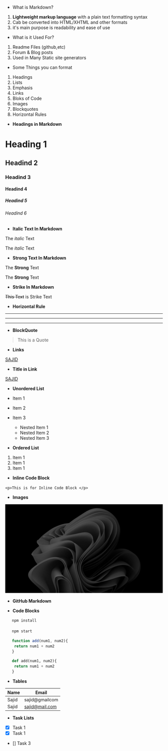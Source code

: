 * What is Markdown?
1. **Lightweight markup language** with a plain text formatting syntax
2. Cab be converted into HTML/XHTML and other formats
3. it's main purpose is readability and ease of use

* What is it Used For?
1. Readme Files (github,etc)
2. Forum & Blog posts
3. Used in Many Static site generators

* Some Things you can format
1. Headings
2. Lists
3. Emphasis
4. Links
5. Bloks of Code
6. Images 
7. Blockquotes
8. Horizontal Rules

* **Headings in Markdown**

# Heading 1
## Headind 2
### Headind 3
#### Headind 4
##### Headind 5 
###### Headind 6

* **Italic Text In Markdown**

The *italic* Text

The _italic_ Text


* **Strong Text In Markdown**

The **Strong** Text

The __Strong__ Text

* **Strike In Markdown**

~~This Text~~ is Strike Text

* **Horizontal Rule**
---
___
***

* **BlockQuote**

> This is a Quote

* **Links**

[SAJID](https://www.google.com)

* **Title in Link**

[SAJID](https://www.google.com "Name")

* **Unordered List**

* Item 1
* Item 2
* Item 3
    * Nested Item 1
    * Nested Item 2
    * Nested Item 3

* **Ordered List**

1. Item 1
1. Item 1
1. Item 1

* **Inline Code Block**

`<p>This is for Inline Code
Block </p>`

* **Images**

![Markdown Logo](/Studies/wallpaperflare.com_wallpaper.jpg)

* **GitHub Markdown**

* **Code Blocks**
```bash
   npm install

   npm start
```   

```javascript
   function add(num1, num2){
    return num1 + num2
   }
```

```python
   def add(num1, num2){
    return num1 + num2
   }
```

* **Tables**

| Name   | Email           |
| ----   | --------------- |
| Sajid  | sajid@gmailcom  |
| Sajid  | sajid@mail.com  |

* **Task Lists**
* [x] Task 1
* [x] Task 1
* [] Task 3